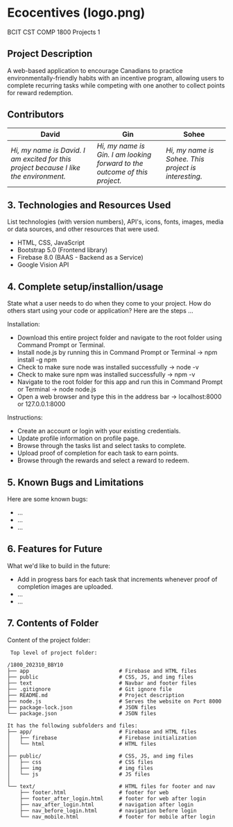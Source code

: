 # Ecocentives (logo.png)
BCIT CST COMP 1800 Projects 1

## Project Description
A web-based application to encourage Canadians to practice environmentally-friendly habits with an incentive program, allowing users to complete recurring tasks while competing with one another to collect points for reward redemption.

## Contributors
 David |  Gin  |  Sohee
--- | --- | ---
*Hi, my name is David. I am excited for this project because I like the environment.* | *Hi, my name is Gin. I am looking forward to the outcome of this project.* | *Hi, my name is Sohee. This project is interesting.*
	
## 3. Technologies and Resources Used
List technologies (with version numbers), API's, icons, fonts, images, media or data sources, and other resources that were used.
* HTML, CSS, JavaScript
* Bootstrap 5.0 (Frontend library)
* Firebase 8.0 (BAAS - Backend as a Service)
* Google Vision API

## 4. Complete setup/installion/usage
State what a user needs to do when they come to your project.  How do others start using your code or application?
Here are the steps ...

Installation:
* Download this entire project folder and navigate to the root folder using Command Prompt or Terminal.
* Install node.js by running this in Command Prompt or Terminal → npm install -g npm  
* Check to make sure node was installed successfully → node -v
* Check to make sure npm was installed successfully → npm -v
* Navigate to the root folder for this app and run this in Command Prompt or Terminal → node node.js
* Open a web browser and type this in the address bar → localhost:8000 or 127.0.0.1:8000

Instructions:
* Create an account or login with your existing credentials.
* Update profile information on profile page.
* Browse through the tasks list and select tasks to complete.
* Upload proof of completion for each task to earn points.
* Browse through the rewards and select a reward to redeem.

## 5. Known Bugs and Limitations
Here are some known bugs:
* ...
* ...
* ...

## 6. Features for Future
What we'd like to build in the future:
* Add in progress bars for each task that increments whenever proof of completion images are uploaded.
* ...
* ...
	
## 7. Contents of Folder
Content of the project folder:

```
 Top level of project folder:

/1800_202310_BBY10
├── app                             # Firebase and HTML files
├── public                          # CSS, JS, and img files
├── text                            # Navbar and footer files
├── .gitignore                      # Git ignore file
├── README.md                       # Project description
├── node.js                         # Serves the website on Port 8000
├── package-lock.json               # JSON files
└── package.json                    # JSON files

It has the following subfolders and files:
├── app/                            # Firebase and HTML files
│   ├── firebase                    # Firebase initialization
│   └── html                        # HTML files
│
├── public/                         # CSS, JS, and img files
│   ├── css                         # CSS files
│   ├── img                         # img files
│   └── js                          # JS files
│
└── text/                           # HTML files for footer and nav
    ├── footer.html                 # footer for web
    ├── footer_after_login.html     # footer for web after login
    ├── nav_after_login.html        # navigation after login
    ├── nav_before_login.html       # navigation before login
    └── nav_mobile.html             # footer for mobile after login
```


